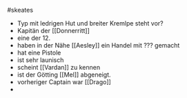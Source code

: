 #skeates
- Typ mit ledrigen Hut und breiter Kremlpe steht vor? 
- Kapitän der [[Donnerritt]]
- eine der 12.
- haben in der Nähe [[Aesley]] ein Handel mit ??? gemacht
- hat eine Pistole
- ist sehr launisch
- scheint [[Vardan]] zu kennen
- ist der Götting [[Mel]] abgeneigt.
- vorheriger Captain war [[Drago]]
- 
